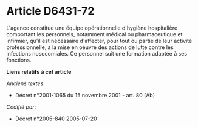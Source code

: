 # Article D6431-72

L'agence constitue une équipe opérationnelle d'hygiène hospitalière comportant les personnels, notamment médical ou
pharmaceutique et infirmier, qu'il est nécessaire d'affecter, pour tout ou partie de leur activité professionnelle, à la mise
en oeuvre des actions de lutte contre les infections nosocomiales. Ce personnel suit une formation adaptée à ses fonctions.

**Liens relatifs à cet article**

_Anciens textes_:

  - Décret n°2001-1065 du 15 novembre 2001 - art. 80 (Ab)

_Codifié par_:

  - Décret n°2005-840 2005-07-20
